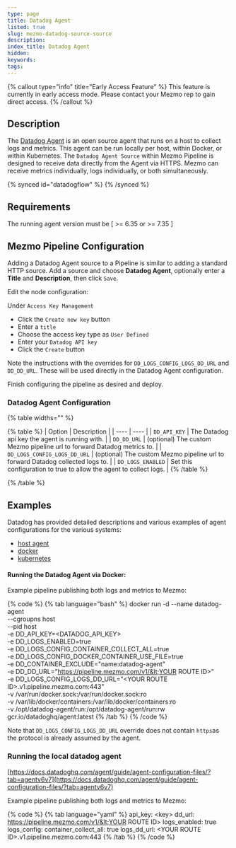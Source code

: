 ```yaml
---
type: page
title: Datadog Agent
listed: true
slug: mezmo-datadog-source-source
description: 
index_title: Datadog Agent
hidden: 
keywords: 
tags: 
---
```



{% callout type="info" title="Early Access Feature" %}
This feature is currently in early access mode. Please contact your Mezmo rep to gain direct access.
{% /callout %}

## Description

The [Datadog Agent](https://docs.datadoghq.com/agent/) is an open source agent that runs on a host to collect logs and metrics. This agent can be run locally per host, within Docker, or within Kubernetes. The `Datadog Agent Source` within Mezmo Pipeline is designed to receive data directly from the Agent via HTTPS. Mezmo can receive metrics individually, logs individually, or both simultaneously.

{% synced id="datadogflow" %}
{% /synced %}

## Requirements

The running agent version must be [ &gt;= 6.35 or &gt;= 7.35 ]

## Mezmo Pipeline Configuration

Adding a Datadog Agent source to a Pipeline is similar to adding a standard HTTP source. Add a source and choose **Datadog Agent**, optionally enter a **Title** and **Description**, then click `Save`.

Edit the node configuration:

Under `Access Key Management`

- Click the `Create new key` button
- Enter a `title`
- Choose the access key type as `User Defined`
- Enter your `Datadog API key`
- Click the `Create` button

Note the instructions with the overrides for `DD_LOGS_CONFIG_LOGS_DD_URL` and `DD_DD_URL`. These will be used directly in the Datadog Agent configuration.

Finish configuring the pipeline as desired and deploy.

### Datadog Agent Configuration

{% table widths="" %}

{% table %}
| Option | Description | 
| ---- | ---- | 
| `DD_API_KEY` | The Datadog api key the agent is running with. | 
| `DD_DD_URL` | (optional) The custom Mezmo pipeline url to forward Datadog metrics to. | 
| `DD_LOGS_CONFIG_LOGS_DD_URL` | (optional) The custom Mezmo pipeline url to forward Datadog collected logs to. | 
| `DD_LOGS_ENABLED` | Set this configuration to true to allow the agent to collect logs. | 
{% /table %}

{% /table %}

## Examples

Datadog has provided detailed descriptions and various examples of agent configurations for the various systems:

- [host agent](https://docs.datadoghq.com/agent/logs/?tab=tailfiles)
- [docker](https://docs.datadoghq.com/containers/docker/log/?tab=containerinstallation)
- [kubernetes](https://docs.datadoghq.com/containers/kubernetes/log/?tab=operator)


#### Running the Datadog Agent via Docker:

Example pipeline publishing both logs and metrics to Mezmo:

{% code %}
{% tab language="bash" %}
docker run -d --name datadog-agent \
--cgroupns host \
--pid host \
-e DD_API_KEY=&lt;DATADOG_API_KEY&gt; \
-e DD_LOGS_ENABLED=true \
-e DD_LOGS_CONFIG_CONTAINER_COLLECT_ALL=true \
-e DD_LOGS_CONFIG_DOCKER_CONTAINER_USE_FILE=true \
-e DD_CONTAINER_EXCLUDE="name:datadog-agent" \
-e DD_DD_URL="https://pipeline.mezmo.com/v1/&lt;YOUR ROUTE ID&gt;" \
-e DD_LOGS_CONFIG_LOGS_DD_URL="&lt;YOUR ROUTE ID&gt;.v1.pipeline.mezmo.com:443" \
-v /var/run/docker.sock:/var/run/docker.sock:ro \
-v /var/lib/docker/containers:/var/lib/docker/containers:ro \
-v /opt/datadog-agent/run:/opt/datadog-agent/run:rw \
gcr.io/datadoghq/agent:latest
{% /tab %}
{% /code %}

Note that `DD_LOGS_CONFIG_LOGS_DD_URL` override does not contain `https`as the protocol is already assumed by the agent.

### Running the local datadog agent

[https://docs.datadoghq.com/agent/guide/agent-configuration-files/?tab=agentv6v7](https://docs.datadoghq.com/agent/guide/agent-configuration-files/?tab=agentv6v7)

Example pipeline publishing both logs and metrics to Mezmo:

{% code %}
{% tab language="yaml" %}
api_key: &lt;key&gt;
dd_url: https://pipeline.mezmo.com/v1/&lt;YOUR ROUTE ID&gt;
logs_enabled: true
logs_config:
container_collect_all: true
logs_dd_url: &lt;YOUR ROUTE ID&gt;.v1.pipeline.mezmo.com:443
{% /tab %}
{% /code %}